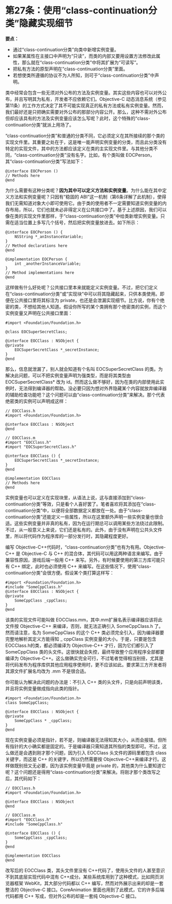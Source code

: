 # 第27条：使用“class-continuation分类”隐藏实现细节

**要点：**

* 通过“class-continuation分类”向类中新增实例变量。
* 如果某属性在主接口中声明为“只读”，而类的内部又要用设置方法修改此属性，那么就在“class-continuation分类”中将其扩展为“可读写”。
* 把私有方法的原型声明在“class-continuation分类”里面。
* 若想使类所遵循的协议不为人所知，则可于“class-continuation分类”中声明。

类中经常会包含一些无须对外公布的方法及实例变量。其实这些内容也可以对外公布，并且写明其为私有，开发者不应依赖它们。Objective-C 动态消息系统（参见第11条）的工作方式决定了其不可能实现真正的私有方法或私有实例变量。然而，我们最好还是只把确实需要对外公布的那部分内容公开。那么，这种不需对外公布但却应该具有的方法及实例变量应该怎么写呢？此时，这个特殊的“class-continuation分类”就派上用场了。

“class-continuation分类”和普通的分类不同，它必须定义在其所接续的那个类的实现文件里。其重要之处在于，这是唯一能声明实例变量的分类，而且此分类没有特定的实现文件，其中的方法都应该定义在类的主实现文件里。与其他分类不同，“class-continuation分类”没有名字。比如，有个类叫做 EOCPerson，其“class-continuation分类”写法如下：

```
@interface EOCPerson ()
// Methods here
@end
```

为什么需要有这种分类呢？**因为其中可以定义方法和实例变量**。为什么能在其中定义方法和实例变量呢？只因有“稳固的 ABI”这一机制（第6条详解了此机制），使得我们无需知道对象大小即可使用它。由于类的使用者不一定需要知道实例变量的内存布局，所以，它们也就未必非得定义在公共接口中了。基于上述原因，我们可以像在类的实现文件里那样，于“class-continuation分类”中给类新增实例变量。只需在适当位置上多写几个括号，然后把实例变量放进去。如下所示：

```
@interface EOCPerson () {
    NSString *_anInstanceVariable;
}
// Method declarations here
@end

@implementation EOCPerson {
    int _anotherInstanceVariable;
}
// Method implementations here
@end
```

这样做有什么好处呢？公共接口里本来就能定义实例变量。不过，把它们定义在“class-continuation分类”或“实现块”中可以将其隐藏起来，只供本类使用。即便在公共接口里将其标注为 private，也还是会泄漏实现细节。比方说，你有个绝密的类，不想给其他人知道。假设你所写的某个类拥有那个绝密类的实例，而这个实例变量又声明在公共接口里面：

```
#import <Foundation/Foundation.h>

@class EOCSuperSecretClass;

@interface EOCClass : NSObject {
@private
    EOCSuperSecretClass *_secretInstance;
}
@end
```

那么，信息就泄漏了，别人就会知道有个名叫 EOCSuperSecretClass 的类。为解决此问题，可以不把实例变量声明为强类型，而是将其类型由 EOCSuperSecretClass* 改为 id。然而这么做不够好，因为在类的内部使用此实例时，无法得到编译器的帮助。没必要只因为想对外界隐藏某个内容就放弃编译器的辅助检查功能吧？这个问题可以由“class-continuation分类”来解决。那个代表绝密类的实例可以声明成这样：

```
// EOCClass.h
#import <Foundation/Foundation.h>

@interface EOCClass : NSObject
@end

// EOCClass.m
#import "EOCClass.h"
#import "EOCSuperSecretClass.h"

@interface EOCClass () {
    EOCSuperSecretClass *_secretInstance;
}
@end

@implementation EOCClass
// Methods here
@end
```

实例变量也可以定义在实现块里，从语法上说，这与直接添加到“class-continuation分类”等效，只是看个人喜好罢了。笔者喜欢将其添加在“class-continuation分类”中，以便将全部数据定义都放在一处。由于“class-continuation分类”还能定义一些属性，所以在这里额外声明一些实例变量也很合适。这些实例变量并非真的私有，因为在运行期总可以调用某些方法绕过此限制。不过，从一般意义上来说，它们还是私有的。此外，由于没有声明在公共头文件里，所以将代码作为程序库的一部分发行时，其隐藏程度更好。

编写 Objective-C++代码时，“class-continuation分类”也有为有用。Objective-C++ 是 Objective-C 与 C++ 的混合体，其代码可以用这两种语言来编写。由于兼容性原因，游戏后端一般用 C++ 来写。另外，有时候要使用的第三方库可能只有 C++ 绑定，此时也必须使用 C++ 来编写。在这些情况下，使用“class-continuation分类”会很方便。假设某个类打算这样写：

```
#import <Foundation/Foundation.h>
#include "SomeCppClass.h"
@interface EOCClass : NSObject {
@private
    SomeCppClass _cppClass;
}
@end
```

该类的实现文件可能叫做 EOCClass.mm，其中.mm扩展名表示编译器应该将此文件按 Objective-C++ 来编译，否则，就无法正确引入 SomeCppClass.h 了。然而请注意，名为 SomeCppClass 的这个 C++ 类必须完全引入，因为编译器要完整地解析其定义方能得知 
_ cppClass 实例变量的大小。于是，只要是包含 EOCClass.h的类，都必须编译为 Objective-C++ 才行，因为它们都引入了 SomeCppClass 类的头文件。这很快就会失控，最终导致整个应用程序全部都要编译为 Objective-C++。这么做确实完全可行，不过笔者觉得相当别扭，尤其是将代码发布为程序库供其他应用程序使用时，更不应该如此。要求第三方开发者将其源文件扩展名均改为 .mm 不是很合适。

你可能认为解决此问题的办法是：不引入 C++ 类的头文件，只是向前声明该类，并且将实例变量做成指向此类的指针。

```
#import <Foundation/Foundation.h>
class SomeCppClass;

@interface EOCClass : NSObject {
@private
    SomeCppClass * _cppClass;
}
@end
```

现在实例变量必须是指针，若不是，则编译器无法得知其大小，从而会报错。但所有指针的大小确实都是固定的。于是编译器只需知道其所指的类型即可。不过，这么做还是会遇到刚才那个问题，因为引入 EOCClass 头文件的源码里都包含 class 关键字，而这是 C++ 的关键字，所以仍然需要按 Objective-C++来编译才行。这样做既别扭又无必要，因为该实例变量毕竟是 private 的，其他类为什么要知道它呢？这个问题还是得用“class-continuation分类”来解决。将刚才那个类改写之后，其代码如下：

```
// EOCClass.h
#import <Foundation/Foundation.h>

@interface EOCClass : NSObject
@end

// EOCClass.m
#import "EOCClass.h"
#include "SomeCppClass.h"

@interface EOCClass () {
    SomeCppClass _cppClass;
}
@end

@implementation EOCClass
@end
```

改写后的 EOCClass 类，其头文件里没有 C++代码了，使用头文件的人甚至意识不到其底层实现代码中混有 C++成分。某些系统库用到了这种模式，比如网页浏览器框架 WebKit，其大部分代码都以 C++ 编写，然而对外展示出来的却是一套整洁的 Objective-C 接口。CoreAnimation 里面也用到了此模式，它的许多后端代码都用 C++ 写成，但对外公布的却是一套纯 Objective-C 接口。













